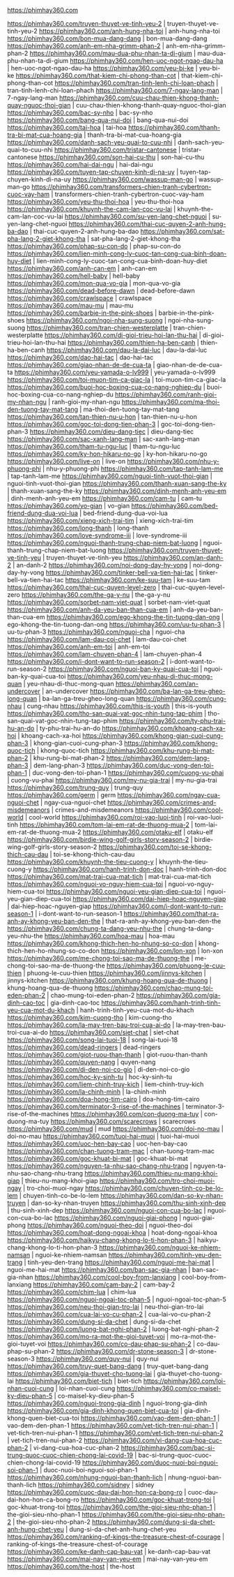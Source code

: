
https://phimhay360.com

https://phimhay360.com/truyen-thuyet-ve-tinh-yeu-2 | truyen-thuyet-ve-tinh-yeu-2
https://phimhay360.com/anh-hung-nha-toi | anh-hung-nha-toi
https://phimhay360.com/bon-mua-dang-dang | bon-mua-dang-dang
https://phimhay360.com/anh-em-nha-grimm-phan-2 | anh-em-nha-grimm-phan-2
https://phimhay360.com/mau-dua-phu-nhan-ta-di-gium | mau-dua-phu-nhan-ta-di-gium
https://phimhay360.com/hen-uoc-ngot-ngao-dau-ha | hen-uoc-ngot-ngao-dau-ha
https://phimhay360.com/yeu-bi-ke | yeu-bi-ke
https://phimhay360.com/that-kiem-chi-phong-than-cot | that-kiem-chi-phong-than-cot
https://phimhay360.com/tran-tinh-lenh-chi-loan-phach | tran-tinh-lenh-chi-loan-phach
https://phimhay360.com/7-ngay-lang-man | 7-ngay-lang-man
https://phimhay360.com/cuu-chau-thien-khong-thanh-quay-nguoc-thoi-gian | cuu-chau-thien-khong-thanh-quay-nguoc-thoi-gian
https://phimhay360.com/bac-sy-nho | bac-sy-nho
https://phimhay360.com/bang-qua-nui-doi | bang-qua-nui-doi
https://phimhay360.com/tai-hoa | tai-hoa
https://phimhay360.com/thanh-tra-bi-mat-cua-hoang-gia | thanh-tra-bi-mat-cua-hoang-gia
https://phimhay360.com/danh-sach-yeu-quai-to-cuu-nhi | danh-sach-yeu-quai-to-cuu-nhi
https://phimhay360.com/tristar-cantonese | tristar-cantonese
https://phimhay360.com/son-hai-cu-thu | son-hai-cu-thu
https://phimhay360.com/hai-dai-ngu | hai-dai-ngu
https://phimhay360.com/tuyen-tap-chuyen-kinh-di-na-uy | tuyen-tap-chuyen-kinh-di-na-uy
https://phimhay360.com/wassup-man-go | wassup-man-go
https://phimhay360.com/transformers-chien-tranh-cybertron-cuoc-vay-ham | transformers-chien-tranh-cybertron-cuoc-vay-ham
https://phimhay360.com/yeu-thu-thoi-hoa | yeu-thu-thoi-hoa
https://phimhay360.com/khuynh-the-cam-lan-coc-vu-lai | khuynh-the-cam-lan-coc-vu-lai
https://phimhay360.com/su-yen-lang-chet-nguoi | su-yen-lang-chet-nguoi
https://phimhay360.com/thai-cuc-quyen-2-anh-hung-ba-dao | thai-cuc-quyen-2-anh-hung-ba-dao
https://phimhay360.com/sat-pha-lang-2-giet-khong-tha | sat-pha-lang-2-giet-khong-tha
https://phimhay360.com/phap-su-con-do | phap-su-con-do
https://phimhay360.com/lien-minh-cong-ly-cuoc-tan-cong-cua-binh-doan-huy-diet | lien-minh-cong-ly-cuoc-tan-cong-cua-binh-doan-huy-diet
https://phimhay360.com/anh-can-em | anh-can-em
https://phimhay360.com/hell-baby | hell-baby
https://phimhay360.com/mon-qua-vo-gia | mon-qua-vo-gia
https://phimhay360.com/dead-before-dawn | dead-before-dawn
https://phimhay360.com/crawlspace | crawlspace
https://phimhay360.com/mau-mu | mau-mu
https://phimhay360.com/barbie-in-the-pink-shoes | barbie-in-the-pink-shoes
https://phimhay360.com/ngoi-nha-sung-suong | ngoi-nha-sung-suong
https://phimhay360.com/tran-chien-westerplatte | tran-chien-westerplatte
https://phimhay360.com/di-gioi-trieu-hoi-lan-thu-hai | di-gioi-trieu-hoi-lan-thu-hai
https://phimhay360.com/thien-ha-ben-canh | thien-ha-ben-canh
https://phimhay360.com/dau-la-dai-luc | dau-la-dai-luc
https://phimhay360.com/dao-hai-tac | dao-hai-tac
https://phimhay360.com/giao-nhan-de-de-cua-ta | giao-nhan-de-de-cua-ta
https://phimhay360.com/yeu-yamada-o-lv999 | yeu-yamada-o-lv999
https://phimhay360.com/toi-muon-tim-ca-giac-la | toi-muon-tim-ca-giac-la
https://phimhay360.com/buoi-hoc-boxing-cua-co-nang-nghiep-du | buoi-hoc-boxing-cua-co-nang-nghiep-du
https://phimhay360.com/ranh-gioi-my-nhan-ngu | ranh-gioi-my-nhan-ngu
https://phimhay360.com/ma-thoi-den-tuong-tay-mat-tang | ma-thoi-den-tuong-tay-mat-tang
https://phimhay360.com/tan-thien-nu-u-hon | tan-thien-nu-u-hon
https://phimhay360.com/goc-toi-dong-tien-phan-3 | goc-toi-dong-tien-phan-3
https://phimhay360.com/dieu-dang-tiec | dieu-dang-tiec
https://phimhay360.com/sac-xanh-lang-man | sac-xanh-lang-man
https://phimhay360.com/tham-tu-ngu-luc | tham-tu-ngu-luc
https://phimhay360.com/ky-hon-hikaru-no-go | ky-hon-hikaru-no-go
https://phimhay360.com/live-on | live-on
https://phimhay360.com/nhu-y-phuong-phi | nhu-y-phuong-phi
https://phimhay360.com/tap-tanh-lam-me | tap-tanh-lam-me
https://phimhay360.com/nguoi-tinh-vuot-thoi-gian | nguoi-tinh-vuot-thoi-gian
https://phimhay360.com/thanh-xuan-sang-the-ky | thanh-xuan-sang-the-ky
https://phimhay360.com/dinh-menh-anh-yeu-em | dinh-menh-anh-yeu-em
https://phimhay360.com/cam-tu | cam-tu
https://phimhay360.com/vo-gian | vo-gian
https://phimhay360.com/bed-friend-dung-dua-voi-lua | bed-friend-dung-dua-voi-lua
https://phimhay360.com/xieng-xich-trai-tim | xieng-xich-trai-tim
https://phimhay360.com/long-thanh | long-thanh
https://phimhay360.com/love-syndrome-iii | love-syndrome-iii
https://phimhay360.com/nguoi-thanh-trung-chap-niem-bat-luong | nguoi-thanh-trung-chap-niem-bat-luong
https://phimhay360.com/truyen-thuyet-ve-tinh-yeu | truyen-thuyet-ve-tinh-yeu
https://phimhay360.com/an-danh-2 | an-danh-2
https://phimhay360.com/noi-dong-day-hy-vong | noi-dong-day-hy-vong
https://phimhay360.com/tinker-bell-va-tien-hai-tac | tinker-bell-va-tien-hai-tac
https://phimhay360.com/ke-suu-tam | ke-suu-tam
https://phimhay360.com/thai-cuc-quyen-level-zero | thai-cuc-quyen-level-zero
https://phimhay360.com/the-ga-y-nu | the-ga-y-nu
https://phimhay360.com/sorbet-nam-viet-quat | sorbet-nam-viet-quat
https://phimhay360.com/anh-da-yeu-ban-than-cua-em | anh-da-yeu-ban-than-cua-em
https://phimhay360.com/ego-khong-the-tin-tuong-dan-ong | ego-khong-the-tin-tuong-dan-ong
https://phimhay360.com/uu-tu-phan-3 | uu-tu-phan-3
https://phimhay360.com/nguoi-cha | nguoi-cha
https://phimhay360.com/lam-dau-coi-chet | lam-dau-coi-chet
https://phimhay360.com/anh-em-toi | anh-em-toi
https://phimhay360.com/lam-chuyen-phan-4 | lam-chuyen-phan-4
https://phimhay360.com/i-dont-want-to-run-season-2 | i-dont-want-to-run-season-2
https://phimhay360.com/nguoi-ban-ky-quai-cua-toi | nguoi-ban-ky-quai-cua-toi
https://phimhay360.com/yeu-nhau-di-thuc-mong-quan | yeu-nhau-di-thuc-mong-quan
https://phimhay360.com/an-undercover | an-undercover
https://phimhay360.com/ba-lan-ga-treu-gheo-long-quan | ba-lan-ga-treu-gheo-long-quan
https://phimhay360.com/cung-nhau | cung-nhau
https://phimhay360.com/this-is-youth | this-is-youth
https://phimhay360.com/tho-san-quai-vat-goc-nhin-tung-tap-phim | tho-san-quai-vat-goc-nhin-tung-tap-phim
https://phimhay360.com/ty-phu-trai-hu-an-do | ty-phu-trai-hu-an-do
https://phimhay360.com/khoang-cach-xa-hoi | khoang-cach-xa-hoi
https://phimhay360.com/khong-gian-cuoi-cung-phan-3 | khong-gian-cuoi-cung-phan-3
https://phimhay360.com/khong-quoc-tich | khong-quoc-tich
https://phimhay360.com/khu-rung-bi-mat-phan-2 | khu-rung-bi-mat-phan-2
https://phimhay360.com/dem-lang-phan-3 | dem-lang-phan-3
https://phimhay360.com/duc-vong-den-toi-phan-1 | duc-vong-den-toi-phan-1
https://phimhay360.com/cuong-vu-phai | cuong-vu-phai
https://phimhay360.com/my-nu-gia-trai | my-nu-gia-trai
https://phimhay360.com/trung-quy | trung-quy
https://phimhay360.com/germ | germ
https://phimhay360.com/ngay-cua-nguoi-chet | ngay-cua-nguoi-chet
https://phimhay360.com/crimes-and-misdemeanors | crimes-and-misdemeanors
https://phimhay360.com/cool-world | cool-world
https://phimhay360.com/roi-vao-luoi-tinh | roi-vao-luoi-tinh
https://phimhay360.com/tom-lai-em-rat-de-thuong-mua-2 | tom-lai-em-rat-de-thuong-mua-2
https://phimhay360.com/otaku-elf | otaku-elf
https://phimhay360.com/birdie-wing-golf-girls-story-season-2 | birdie-wing-golf-girls-story-season-2
https://phimhay360.com/toi-se-khong-thich-cau-dau | toi-se-khong-thich-cau-dau
https://phimhay360.com/khuynh-the-tieu-cuong-y | khuynh-the-tieu-cuong-y
https://phimhay360.com/hanh-trinh-don-doc | hanh-trinh-don-doc
https://phimhay360.com/mat-trai-cua-mat-tich | mat-trai-cua-mat-tich
https://phimhay360.com/nguoi-vo-nguy-hiem-cua-toi | nguoi-vo-nguy-hiem-cua-toi
https://phimhay360.com/nguoi-yeu-gian-diep-cua-toi | nguoi-yeu-gian-diep-cua-toi
https://phimhay360.com/dai-hiep-hoac-nguyen-giap | dai-hiep-hoac-nguyen-giap
https://phimhay360.com/i-dont-want-to-run-season-1 | i-dont-want-to-run-season-1
https://phimhay360.com/that-ra-anh-ay-khong-yeu-ban-den-the | that-ra-anh-ay-khong-yeu-ban-den-the
https://phimhay360.com/chung-ta-dang-yeu-nhu-the | chung-ta-dang-yeu-nhu-the
https://phimhay360.com/hoa-mau | hoa-mau
https://phimhay360.com/khong-thich-hen-ho-nhung-so-co-don | khong-thich-hen-ho-nhung-so-co-don
https://phimhay360.com/lon-xon | lon-xon
https://phimhay360.com/me-chong-toi-sao-ma-de-thuong-the | me-chong-toi-sao-ma-de-thuong-the
https://phimhay360.com/phuong-le-cuu-thien | phuong-le-cuu-thien
https://phimhay360.com/jinnys-kitchen | jinnys-kitchen
https://phimhay360.com/khung-hoang-qua-de-thuong | khung-hoang-qua-de-thuong
https://phimhay360.com/chao-mung-toi-eden-phan-2 | chao-mung-toi-eden-phan-2
https://phimhay360.com/gia-dinh-cao-toc | gia-dinh-cao-toc
https://phimhay360.com/hanh-trinh-tinh-yeu-cua-mot-du-khach | hanh-trinh-tinh-yeu-cua-mot-du-khach
https://phimhay360.com/kim-cuong-tho | kim-cuong-tho
https://phimhay360.com/la-may-tren-bau-troi-cua-ai-do | la-may-tren-bau-troi-cua-ai-do
https://phimhay360.com/siet-chat | siet-chat
https://phimhay360.com/song-lai-tuoi-18 | song-lai-tuoi-18
https://phimhay360.com/dead-ringers | dead-ringers
https://phimhay360.com/giot-ruou-than-thanh | giot-ruou-than-thanh
https://phimhay360.com/quyen-nang | quyen-nang
https://phimhay360.com/di-den-noi-co-gio | di-den-noi-co-gio
https://phimhay360.com/hoc-ky-sinh-tu | hoc-ky-sinh-tu
https://phimhay360.com/liem-chinh-truy-kich | liem-chinh-truy-kich
https://phimhay360.com/la-chinh-minh | la-chinh-minh
https://phimhay360.com/doa-hong-tim-cairo | doa-hong-tim-cairo
https://phimhay360.com/terminator-3-rise-of-the-machines | terminator-3-rise-of-the-machines
https://phimhay360.com/con-duong-ma-tuy | con-duong-ma-tuy
https://phimhay360.com/scarecrows | scarecrows
https://phimhay360.com/mud | mud
https://phimhay360.com/doi-no-mau | doi-no-mau
https://phimhay360.com/tuoi-hai-muoi | tuoi-hai-muoi
https://phimhay360.com/uoc-hen-bay-cao | uoc-hen-bay-cao
https://phimhay360.com/chan-tuong-tram-mac | chan-tuong-tram-mac
https://phimhay360.com/goc-khuat-bi-mat | goc-khuat-bi-mat
https://phimhay360.com/nguyen-ta-nhu-sao-chang-nhu-trang | nguyen-ta-nhu-sao-chang-nhu-trang
https://phimhay360.com/thieu-nu-mang-khoi-giap | thieu-nu-mang-khoi-giap
https://phimhay360.com/tro-choi-muoi-ngay | tro-choi-muoi-ngay
https://phimhay360.com/chuyen-tinh-co-be-lo-lem | chuyen-tinh-co-be-lo-lem
https://phimhay360.com/dan-so-ky-nhan-truyen | dan-so-ky-nhan-truyen
https://phimhay360.com/thu-sinh-xinh-dep | thu-sinh-xinh-dep
https://phimhay360.com/nguoi-con-cua-bo-lac | nguoi-con-cua-bo-lac
https://phimhay360.com/nguoi-giai-phong | nguoi-giai-phong
https://phimhay360.com/nguoi-theo-doi | nguoi-theo-doi
https://phimhay360.com/hoat-dong-ngoai-khoa | hoat-dong-ngoai-khoa
https://phimhay360.com/haikyu-chang-khong-lo-ti-hon-phan-3 | haikyu-chang-khong-lo-ti-hon-phan-3
https://phimhay360.com/nguoi-ke-nhiem-namsan | nguoi-ke-nhiem-namsan
https://phimhay360.com/tinh-yeu-den-trang | tinh-yeu-den-trang
https://phimhay360.com/nguoi-me-hai-mat | nguoi-me-hai-mat
https://phimhay360.com/ban-sac-gia-nhan | ban-sac-gia-nhan
https://phimhay360.com/cool-boy-from-lanxiang | cool-boy-from-lanxiang
https://phimhay360.com/cam-bay-2 | cam-bay-2
https://phimhay360.com/chim-lua | chim-lua
https://phimhay360.com/nguoi-ngoai-toc-phan-5 | nguoi-ngoai-toc-phan-5
https://phimhay360.com/neu-thoi-gian-tro-lai | neu-thoi-gian-tro-lai
https://phimhay360.com/cua-lai-vo-cu-phan-2 | cua-lai-vo-cu-phan-2
https://phimhay360.com/dung-si-da-chet | dung-si-da-chet
https://phimhay360.com/luong-bat-nghi-phan-2 | luong-bat-nghi-phan-2
https://phimhay360.com/mo-ra-mot-the-gioi-tuyet-voi | mo-ra-mot-the-gioi-tuyet-voi
https://phimhay360.com/co-dau-phap-su-phan-2 | co-dau-phap-su-phan-2
https://phimhay360.com/dr-stone-season-3 | dr-stone-season-3
https://phimhay360.com/quy-nui | quy-nui
https://phimhay360.com/truy-quet-bang-dang | truy-quet-bang-dang
https://phimhay360.com/gia-thuyet-cho-tuong-lai | gia-thuyet-cho-tuong-lai
https://phimhay360.com/biet-tich | biet-tich
https://phimhay360.com/loi-nhan-cuoi-cung | loi-nhan-cuoi-cung
https://phimhay360.com/co-maisel-ky-dieu-phan-5 | co-maisel-ky-dieu-phan-5
https://phimhay360.com/nguoi-trong-gia-dinh | nguoi-trong-gia-dinh
https://phimhay360.com/gia-dinh-khong-quen-biet-cua-toi | gia-dinh-khong-quen-biet-cua-toi
https://phimhay360.com/vao-dem-den-phan-1 | vao-dem-den-phan-1
https://phimhay360.com/vet-tich-tren-nui-phan-1 | vet-tich-tren-nui-phan-1
https://phimhay360.com/vet-tich-tren-nui-phan-2 | vet-tich-tren-nui-phan-2
https://phimhay360.com/vi-dang-cua-hoa-cuc-phan-2 | vi-dang-cua-hoa-cuc-phan-2
https://phimhay360.com/bac-si-trung-quoc-cuoc-chien-chong-lai-covid-19 | bac-si-trung-quoc-cuoc-chien-chong-lai-covid-19
https://phimhay360.com/duoc-nuoi-boi-nguoi-soi-phan-1 | duoc-nuoi-boi-nguoi-soi-phan-1
https://phimhay360.com/nhung-nguoi-ban-thanh-lich | nhung-nguoi-ban-thanh-lich
https://phimhay360.com/sidney | sidney
https://phimhay360.com/cuoc-dau-dai-hon-hon-ca-bong-ro | cuoc-dau-dai-hon-hon-ca-bong-ro
https://phimhay360.com/goc-khuat-trong-toi | goc-khuat-trong-toi
https://phimhay360.com/the-gioi-sieu-nho-phan-1 | the-gioi-sieu-nho-phan-1
https://phimhay360.com/the-gioi-sieu-nho-phan-2 | the-gioi-sieu-nho-phan-2
https://phimhay360.com/dung-si-da-chet-anh-hung-chet-yeu | dung-si-da-chet-anh-hung-chet-yeu
https://phimhay360.com/ranking-of-kings-the-treasure-chest-of-courage | ranking-of-kings-the-treasure-chest-of-courage
https://phimhay360.com/ke-danh-cap-bau-vat | ke-danh-cap-bau-vat
https://phimhay360.com/mai-nay-van-yeu-em | mai-nay-van-yeu-em
https://phimhay360.com/the-host | the-host
